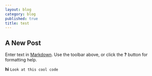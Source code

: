 ```yaml
---
layout: blog
category: blog
published: true
title: test
---
```


## A New Post

Enter text in [Markdown](http://daringfireball.net/projects/markdown/). Use the toolbar above, or click the **?** button for formatting help.

**hi**
`Look at this cool code`